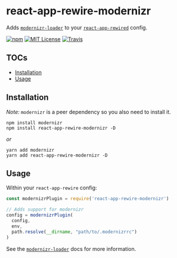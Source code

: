 # react-app-rewire-modernizr

Adds [`modernizr-loader`](https://github.com/peerigon/modernizr-loader) to your [`react-app-rewired`](https://github.com/timarney/react-app-rewired) config.

[![npm](https://img.shields.io/npm/v/react-app-rewire-modernizr.svg?style=flat-square)](http://npm.im/react-app-rewire-modernizr)
[![MIT License](https://img.shields.io/npm/l/react-app-rewire-modernizr.svg?style=flat-square)](http://opensource.org/licenses/MIT)
[![Travis](https://img.shields.io/travis/ctrlplusb/react-app-rewire-modernizr.svg?style=flat-square)](https://travis-ci.org/ctrlplusb/react-app-rewire-modernizr)

## TOCs

  - [Installation](#installation)
  - [Usage](#usage)

## Installation

_Note:_ `modernizr` is a peer dependency so you also need to install it.

```
npm install modernizr
npm install react-app-rewire-modernizr -D
```

_or_

```
yarn add modernizr
yarn add react-app-rewire-modernizr -D
```

## Usage

Within your `react-app-rewire` config:

```javascript
const modernizrPlugin = require('react-app-rewire-modernizr')

// Adds support for modernizr
config = modernizrPlugin(
  config,
  env,
  path.resolve(__dirname, "path/to/.modernizrrc")
)
```

See the [`modernizr-loader`](https://github.com/peerigon/modernizr-loader) docs for more information.
